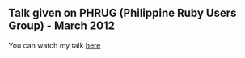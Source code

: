 ## Talk given on PHRUG (Philippine Ruby Users Group) - March 2012
You can watch my talk [here](http://www.youtube.com/watch?v=labRTjn0nD0)
